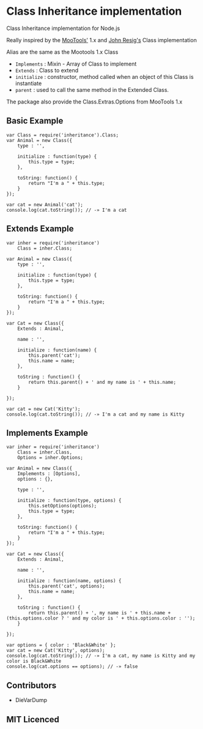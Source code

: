 Class Inheritance implementation
================================

Class Inheritance implementation for Node.js

Really inspired by the [MooTools'][1] 1.x and [John Resig's][2] Class implementation

Alias are the same as the Mootools 1.x Class 
- `Implements` : Mixin - Array of Class to implement
- `Extends` : Class to extend
- `initialize` : constructor, method called when an object of this Class is instantiate
- `parent` : used to call the same method in the Extended Class.

The package also provide the Class.Extras.Options from MooTools 1.x

## Basic Example 
    var Class = require('inheritance').Class;
    var Animal = new Class({ 
        type : '',

        initialize : function(type) {
            this.type = type;
        },

        toString: function() {
            return "I'm a " + this.type;
        }
    });

    var cat = new Animal('cat');
    console.log(cat.toString()); // -» I'm a cat

## Extends Example
    var inher = require('inheritance')
        Class = inher.Class;

    var Animal = new Class({
        type : '',

        initialize : function(type) {
            this.type = type;
        },

        toString: function() {
            return "I'm a " + this.type;
        }
    });

    var Cat = new Class({
        Extends : Animal,

        name : '',

        initialize : function(name) {
            this.parent('cat');
            this.name = name;
        },

        toString : function() {
            return this.parent() + ' and my name is ' + this.name;
        }

    });

    var cat = new Cat('Kitty');
    console.log(cat.toString()); // -» I'm a cat and my name is Kitty



## Implements Example 

    var inher = require('inheritance')
        Class = inher.Class,
        Options = inher.Options;

    var Animal = new Class({
        Implements : [Options],
        options : {},

        type : '',

        initialize : function(type, options) {
            this.setOptions(options);
            this.type = type;
        },

        toString: function() {
            return "I'm a " + this.type;
        }
    });

    var Cat = new Class({
        Extends : Animal,

        name : '',

        initialize : function(name, options) {
            this.parent('cat', options);
            this.name = name;
        },

        toString : function() {
            return this.parent() + ', my name is ' + this.name + (this.options.color ? ' and my color is ' + this.options.color : '');
        }

    });
    
    var options = { color : 'Black&White' };
    var cat = new Cat('Kitty', options);
    console.log(cat.toString()); // -» I'm a cat, my name is Kitty and my color is Black&White
    console.log(cat.options == options); // -» false


## Contributors

 - DieVarDump

## MIT Licenced


  [1]: http://mootools.net/docs/core/Class/Class
  [2]: http://ejohn.org/blog/simple-javascript-inheritance/
